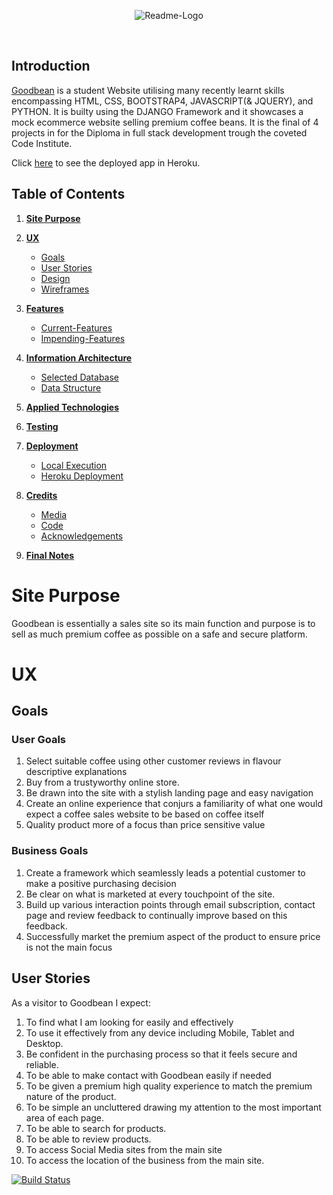 
<p align="center">
<img src="https://i.ibb.co/k2Vgn7b/Readme-Logo.png" alt="Readme-Logo" href="https://les-goodbean.herokuapp.com/" target="_blank" rel="noopener" alt="Goodbean Logo" aria-label="Goodbean Logo" />
</p>

<br>


## Introduction

[Goodbean](https://les-goodbean.herokuapp.com/) is a student Website utilising many recently learnt skills encompassing HTML, CSS, BOOTSTRAP4, JAVASCRIPT(& JQUERY), and PYTHON.  It is builty using the DJANGO Framework and it showcases a mock ecommerce website selling premium coffee beans.  It is the final of 4 projects in for the Diploma in full stack development trough the coveted Code Institute. 

Click [here](https://les-goodbean.herokuapp.com/) to see the deployed app in Heroku.



## Table of Contents

1. [**Site Purpose**](#site-purpose)
2. [**UX**](#ux)
    - [Goals](#developer-goals)
    - [User Stories](#user-stories)
    - [Design](#design)
    - [Wireframes](#wireframes)

3. [**Features**](#features)
    - [Current-Features](#current-features)
    - [Impending-Features](#impending-features)

4. [**Information Architecture**](#information-architecture)
    - [Selected Database](#selected-database)
    - [Data Structure](#data-structure)

5. [**Applied Technologies**](#applied-technologies)

6. [**Testing**](#testing)
    
7. [**Deployment**](#deployment)
    - [Local Execution](#local-execution)
    - [Heroku Deployment](#heroku-deployment)

8. [**Credits**](#credits)
    - [Media](#media)
    - [Code](#code)
    - [Acknowledgements](#acknowledgements)

9. [**Final Notes**](#final-notes)


# Site Purpose

Goodbean is essentially a sales site so its main function and purpose is to sell as much premium coffee as possible on a safe and secure platform.

# UX

## Goals

### User Goals
1. Select suitable coffee using other customer reviews in flavour descriptive explanations
2. Buy from a trustyworthy online store.
3. Be drawn into the site with a stylish landing page and easy navigation
4. Create an online experience that conjurs a familiarity of what one would expect a coffee sales website to be based on coffee itself 
5. Quality product more of a focus than price sensitive value

### Business Goals
1.  Create a framework which seamlessly leads a potential customer to make a positive purchasing decision
2.  Be clear on what is marketed at every touchpoint of the site.
3.  Build up various interaction points through email subscription, contact page and review feedback to continually improve based on this feedback.
4.  Successfully market the premium aspect of the product to ensure price is not the main focus

## User Stories

As a visitor to Goodbean I expect:
1. To find what I am looking for easily and effectively
2. To use it effectively from any device including Mobile, Tablet and Desktop.
3. Be confident in the purchasing process so that it feels secure and reliable.
4. To be able to make contact with Goodbean easily if needed
5. To be given a premium high quality experience to match the premium nature of the product.
6. To be simple an uncluttered drawing my attention to the most important area of each page.
7. To be able to search for products.
8. To be able to review products.
9. To access Social Media sites from the main site
10.  To access the location of the business from the main site.




[![Build Status](https://travis-ci.org/lesreddy/ecommerce-goodbean.svg?branch=master)](https://travis-ci.org/lesreddy/ecommerce-goodbean)



